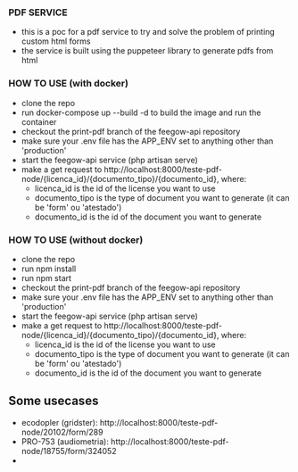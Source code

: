 ### PDF SERVICE
- this is a poc for a pdf service to try and solve the problem of printing custom html forms 
- the service is built using the puppeteer library to generate pdfs from html

### HOW TO USE (with docker)
- clone the repo
- run docker-compose up --build -d to build the image and run the container
- checkout the print-pdf branch of the feegow-api repository
- make sure your .env file has the APP_ENV set to anything other than 'production'
- start the feegow-api service (php artisan serve)
- make a get request to http://localhost:8000/teste-pdf-node/{licenca_id}/{documento_tipo}/{documento_id}, where:
  - licenca_id is the id of the license you want to use
  - documento_tipo is the type of document you want to generate (it can be 'form' ou 'atestado')
  - documento_id is the id of the document you want to generate

### HOW TO USE (without docker)
- clone the repo
- run npm install
- run npm start
- checkout the print-pdf branch of the feegow-api repository
- make sure your .env file has the APP_ENV set to anything other than 'production'
- start the feegow-api service (php artisan serve)
- make a get request to http://localhost:8000/teste-pdf-node/{licenca_id}/{documento_tipo}/{documento_id}, where:
  - licenca_id is the id of the license you want to use
  - documento_tipo is the type of document you want to generate (it can be 'form' ou 'atestado')
  - documento_id is the id of the document you want to generate

## Some usecases
- ecodopler (gridster): http://localhost:8000/teste-pdf-node/20102/form/289
- PRO-753 (audiometria): http://localhost:8000/teste-pdf-node/18755/form/324052
- 